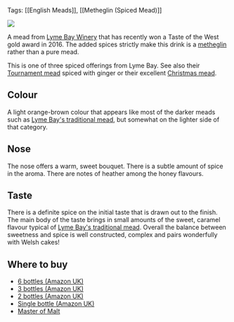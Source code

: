 Tags: [[English Meads]], [[Metheglin (Spiced Mead)]]

![](https://ws-eu.amazon-adsystem.com/widgets/q?_encoding=UTF8&ASIN=B00F2IYI6C&Format=_SL250_&ID=AsinImage&MarketPlace=GB&ServiceVersion=20070822&WS=1&tag=traditionalmead-21)

A mead from [Lyme Bay Winery](/lyme-bay-winery/)
that has recently won a Taste of the West gold
award in 2016. The added spices strictly make this drink is a
[metheglin](/types-of-mead) rather than a pure mead.

This is one of three spiced offerings from Lyme Bay. See also their
[Tournament mead](/lyme-bay-tournament/) spiced with ginger or their excellent
[Christmas mead](/lyme-bay-christmas/).

## Colour

A light orange-brown colour that appears like most of the darker meads
such as [Lyme Bay's traditional mead](/lyme-bay-traditional-mead/), but
somewhat on the lighter side of that category.

## Nose

The nose offers a warm, sweet bouquet. There is a subtle amount of
spice in the aroma. There are notes of heather among the honey flavours.

## Taste

There is a definite spice on the initial taste that is drawn out to
the finish. The main body of the taste brings in small amounts of the
sweet, caramel flavour typical of
[Lyme Bay's traditional mead](/lyme-bay-traditional-mead/). Overall the
balance between sweetness and spice is well constructed, complex and
pairs wonderfully with Welsh cakes!

## Where to buy

* [6 bottles (Amazon UK)](https://www.amazon.co.uk/Lyme-Bay-WEST-COUNTRY-MEAD/dp/B075ZV772S/ref=as_li_ss_tl?ie=UTF8&qid=1513035166&sr=8-5&keywords=west+country+mead&linkCode=ll1&tag=traditionalmead-21&linkId=f076f3a11c219d9cee020d91d82b5560)
* [3 bottles (Amazon UK)](https://www.amazon.co.uk/Lyme-Bay-WEST-COUNTRY-MEAD/dp/B075ZVR6JZ/ref=as_li_ss_tl?ie=UTF8&qid=1513035166&sr=8-2&keywords=west+country+mead&linkCode=ll1&tag=traditionalmead-21&linkId=45068055e07bf6b2d59804d5f1aaf6f0)
* [2 bottles (Amazon UK)](https://www.amazon.co.uk/Lyme-Bay-WEST-COUNTRY-MEAD/dp/B075ZTVJGB/ref=as_li_ss_tl?ie=UTF8&qid=1513035166&sr=8-3&keywords=west+country+mead&linkCode=ll1&tag=traditionalmead-21&linkId=c20787c609199d8076edac5a9f31fe48)
* [Single bottle (Amazon UK)](https://www.amazon.co.uk/Westcountry-Mead-Lyme-Bay-Bottle/dp/B00F2IYI6C/ref=as_li_ss_tl?ie=UTF8&qid=1513035166&sr=8-1&keywords=west+country+mead&linkCode=ll1&tag=traditionalmead-21&linkId=d4fd2219f9dd318c367b86c5617dc6dd)
* [Master of Malt](https://scripts.affiliatefuture.com/AFClick.asp?affiliateID=345342&merchantID=7042&programmeID=25000&mediaID=0&tracking=&afsource=60&url=https%3a%2f%2fwww.masterofmalt.com%2fmead%2flyme-bay-winery%2fwest-country-mead-lyme-bay-winery-mead%2f%3fsrh%3d1)
